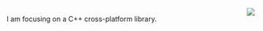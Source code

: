 <img align="right" src="https://github-readme-stats.vercel.app/api?username=ustcqidi&show_icons=true&icon_color=CE1D2D&text_color=718096&bg_color=ffffff&hide_title=true" />

I am focusing on a C++ cross-platform library.
